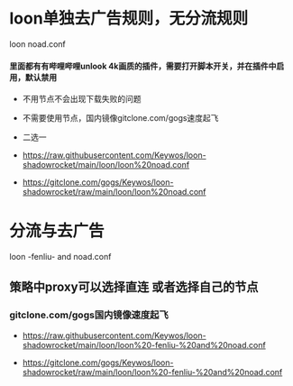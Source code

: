 # loon单独去广告规则，无分流规则
loon noad.conf
#### 里面都有有哔哩哔哩unlook 4k画质的插件，需要打开脚本开关，并在插件中启用，默认禁用
- 不用节点不会出现下载失败的问题
- 不需要使用节点，国内镜像gitclone.com/gogs速度起飞
- 二选一
- https://raw.githubusercontent.com/Keywos/loon-shadowrocket/main/loon/loon%20noad.conf

- https://gitclone.com/gogs/Keywos/loon-shadowrocket/raw/main/loon/loon%20noad.conf
# 分流与去广告
loon -fenliu- and noad.conf
## 策略中proxy可以选择直连 或者选择自己的节点
### gitclone.com/gogs国内镜像速度起飞
- https://raw.githubusercontent.com/Keywos/loon-shadowrocket/main/loon/loon%20-fenliu-%20and%20noad.conf

- https://gitclone.com/gogs/Keywos/loon-shadowrocket/raw/main/loon/loon%20-fenliu-%20and%20noad.conf
